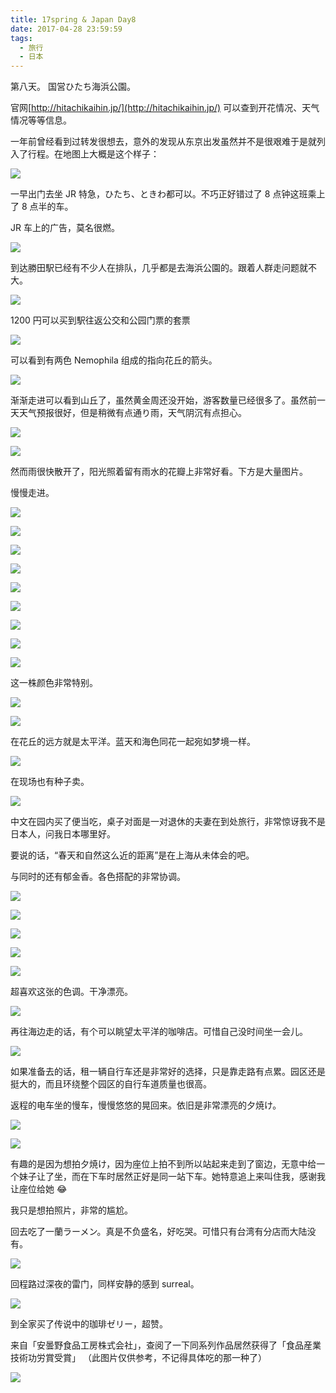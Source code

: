 ```yaml
---
title: 17spring & Japan Day8
date: 2017-04-28 23:59:59
tags:
  - 旅行
  - 日本
---
```


第八天。 国営ひたち海浜公園。

官网[http://hitachikaihin.jp/](http://hitachikaihin.jp/)
可以查到开花情况、天气情况等等信息。

一年前曾经看到过转发很想去，意外的发现从东京出发虽然并不是很艰难于是就列入了行程。在地图上大概是这个样子：

![](https://c1.staticflickr.com/5/4270/33923828154_1cae363ae5.jpg)

一早出门去坐 JR 特急，ひたち、ときわ都可以。不巧正好错过了 8 点钟这班乘上了 8 点半的车。

JR 车上的广告，莫名很燃。

![](https://c1.staticflickr.com/5/4252/34765633115_740d01d00a_c.jpg)

到达勝田駅已经有不少人在排队，几乎都是去海浜公園的。跟着人群走问题就不大。

![](https://c1.staticflickr.com/5/4249/34765634405_056984327f_c.jpg)

1200 円可以买到駅往返公交和公园门票的套票

![](https://c1.staticflickr.com/5/4180/34726020486_22c9bf4611.jpg)

可以看到有两色 Nemophila 组成的指向花丘的箭头。

![](https://c1.staticflickr.com/5/4182/34765636825_4dbcee32b9_b.jpg)

渐渐走进可以看到山丘了，虽然黄金周还没开始，游客数量已经很多了。虽然前一天天气预报很好，但是稍微有点通り雨，天气阴沉有点担心。

![](https://c1.staticflickr.com/5/4178/34725972716_7d328b2fff_b.jpg)

![](https://c1.staticflickr.com/5/4174/33923856374_e27cd15b1c_h.jpg)

然而雨很快散开了，阳光照着留有雨水的花瓣上非常好看。下方是大量图片。

慢慢走进。

![](https://c1.staticflickr.com/5/4194/34765661405_82867fb0d4_h.jpg)

![](https://c1.staticflickr.com/5/4269/34765639405_fc1cfea4ca_b.jpg)

![](https://c1.staticflickr.com/5/4165/34765642025_4ba3450c4c_b.jpg)

![](https://c1.staticflickr.com/5/4274/34765651695_fa1a2719de_b.jpg)

![](https://c1.staticflickr.com/5/4272/34725992926_c243e7c80a_h.jpg)

![](https://c1.staticflickr.com/5/4226/34725984756_a5c002b47b_h.jpg)

![](https://c1.staticflickr.com/5/4202/33957306813_9dba313f36_h.jpg)

![](https://c1.staticflickr.com/5/4173/34765655835_f0a5b82d38_h.jpg)

![](https://c1.staticflickr.com/5/4190/34725986586_cd29acc159_h.jpg)

这一株颜色非常特别。

![](https://c1.staticflickr.com/5/4226/34726000486_04e9a548df_h.jpg)

![](https://c1.staticflickr.com/5/4174/34765646975_85b2e53a62_b.jpg)

在花丘的远方就是太平洋。蓝天和海色同花一起宛如梦境一样。

![](https://c1.staticflickr.com/5/4222/34725998986_41ff6de074_h.jpg)

在现场也有种子卖。

![](https://c1.staticflickr.com/5/4203/34765644495_00d861795a_b.jpg)

中文在园内买了便当吃，桌子对面是一对退休的夫妻在到处旅行，非常惊讶我不是日本人，问我日本哪里好。

要说的话，“春天和自然这么近的距离”是在上海从未体会的吧。

与同时的还有郁金香。各色搭配的非常协调。

![](https://c1.staticflickr.com/5/4268/34380771100_e2d5075f50_h.jpg)

![](https://c1.staticflickr.com/5/4181/34726007876_f2a25d7914_b.jpg)

![](https://c1.staticflickr.com/5/4250/34380778330_83358e9e3f_b.jpg)

![](https://c1.staticflickr.com/5/4164/34765688915_e06eb63a5d_b.jpg)

![](https://c1.staticflickr.com/5/4274/33958330183_ce0e9d7043_b.jpg)

超喜欢这张的色调。干净漂亮。

![](https://c1.staticflickr.com/5/4183/33957318563_34b085a876_h.jpg)

再往海边走的话，有个可以眺望太平洋的咖啡店。可惜自己没时间坐一会儿。

![](https://c1.staticflickr.com/5/4176/34726014176_99ffafe948_b.jpg)

如果准备去的话，租一辆自行车还是非常好的选择，只是靠走路有点累。园区还是挺大的，而且环绕整个园区的自行车道质量也很高。

返程的电车坐的慢车，慢慢悠悠的晃回来。依旧是非常漂亮的夕焼け。

![](https://c1.staticflickr.com/5/4250/34380783040_ae709270cf_b.jpg)

![](https://c1.staticflickr.com/5/4248/34726019636_966e96e79b_c.jpg)

有趣的是因为想拍夕焼け，因为座位上拍不到所以站起来走到了窗边，无意中给一个妹子让了坐，而在下车时居然正好是同一站下车。她特意追上来叫住我，感谢我让座位给她 😂

我只是想拍照片，非常的尴尬。

回去吃了一蘭ラーメン。真是不负盛名，好吃哭。可惜只有台湾有分店而大陆没有。

![](https://c1.staticflickr.com/5/4162/34380784920_9a6a3f47bf_b.jpg)

回程路过深夜的雷门，同样安静的感到 surreal。

![](https://c1.staticflickr.com/5/4193/34381636610_09e9079017_b.jpg)

到全家买了传说中的珈琲ゼリー，超赞。

来自「安曇野食品工房株式会社」，查阅了一下同系列作品居然获得了「食品産業技術功労賞受賞」
（此图片仅供参考，不记得具体吃的那一种了）

![](https://c1.staticflickr.com/5/4195/34381716110_0699c59932.jpg)
